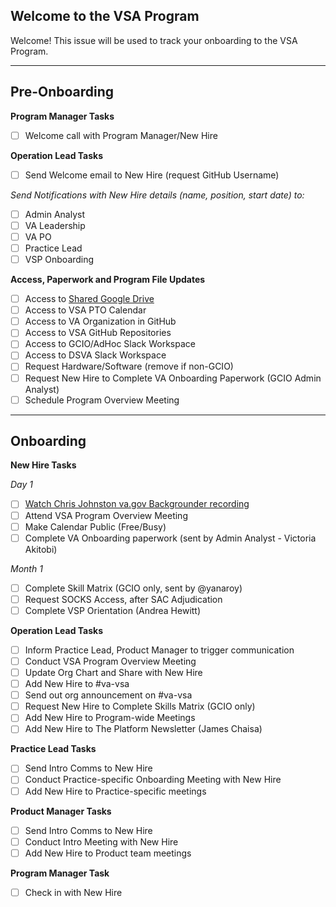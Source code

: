 ## Welcome to the VSA Program

Welcome! This issue will be used to track your onboarding to the VSA Program.

---

## Pre-Onboarding

**Program Manager Tasks**

- [ ] Welcome call with Program Manager/New Hire

**Operation Lead Tasks**

- [ ] Send Welcome email to New Hire (request GitHub Username)

*Send Notifications with New Hire details (name, position, start date) to:*

- [ ] Admin Analyst
- [ ] VA Leadership
- [ ] VA PO
- [ ] Practice Lead
- [ ] VSP Onboarding

**Access, Paperwork and Program File Updates**

- [ ] Access to [Shared Google Drive](https://drive.google.com/drive/u/1/folders/0ACZ1e6Rs_6sDUk9PVA)
- [ ] Access to VSA PTO Calendar
- [ ] Access to VA Organization in GitHub
- [ ] Access to VSA GitHub Repositories
- [ ] Access to GCIO/AdHoc Slack Workspace
- [ ] Access to DSVA Slack Workspace
- [ ] Request Hardware/Software (remove if non-GCIO)
- [ ] Request New Hire to Complete VA Onboarding Paperwork (GCIO Admin Analyst)
- [ ] Schedule Program Overview Meeting

---

## Onboarding

**New Hire Tasks**

*Day 1*
- [ ] [Watch Chris Johnston va.gov Backgrounder recording](https://drive.google.com/file/d/1BTYPaR0p9hYD4qd-OCCduyIRTRr77S1O/view?usp=sharing)
- [ ] Attend VSA Program Overview Meeting
- [ ] Make Calendar Public (Free/Busy)
- [ ] Complete VA Onboarding paperwork (sent by Admin Analyst - Victoria Akitobi)

*Month 1*
- [ ] Complete Skill Matrix (GCIO only, sent by @yanaroy)
- [ ] Request SOCKS Access, after SAC Adjudication
- [ ] Complete VSP Orientation (Andrea Hewitt)

**Operation Lead Tasks**

- [ ] Inform Practice Lead, Product Manager to trigger communication
- [ ] Conduct VSA Program Overview Meeting
- [ ] Update Org Chart and Share with New Hire
- [ ] Add New Hire to #va-vsa
- [ ] Send out org announcement on #va-vsa
- [ ] Request New Hire to Complete Skills Matrix (GCIO only)
- [ ] Add New Hire to Program-wide Meetings
- [ ] Add New Hire to The Platform Newsletter (James Chaisa)

**Practice Lead Tasks**

- [ ] Send Intro Comms to New Hire
- [ ] Conduct Practice-specific Onboarding Meeting with New Hire
- [ ] Add New Hire to Practice-specific meetings

**Product Manager Tasks**

- [ ] Send Intro Comms to New Hire
- [ ] Conduct Intro Meeting with New Hire
- [ ] Add New Hire to Product team meetings

**Program Manager Task**

- [ ] Check in with New Hire
